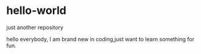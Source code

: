 # hello-world
just another repository

hello everybody,
  I am brand new in coding,just want to learn something for fun.
